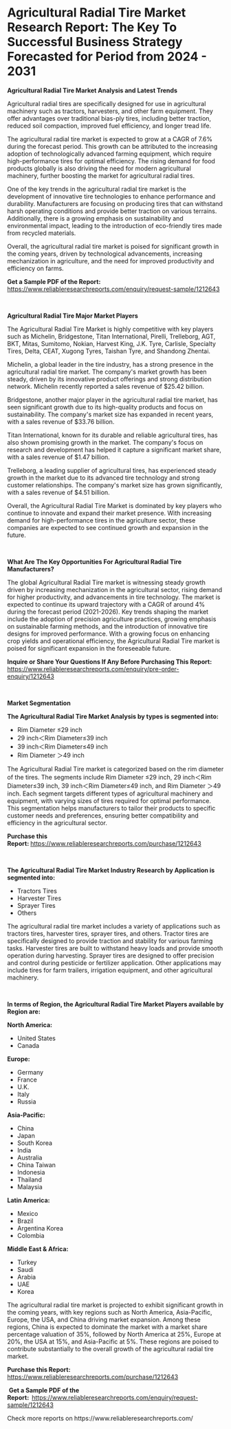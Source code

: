<p><h1>Agricultural Radial Tire Market Research Report: The Key To Successful Business Strategy Forecasted for Period from 2024 - 2031</h1></p><p><strong>Agricultural Radial Tire Market Analysis and Latest Trends</strong></p>
<p><p>Agricultural radial tires are specifically designed for use in agricultural machinery such as tractors, harvesters, and other farm equipment. They offer advantages over traditional bias-ply tires, including better traction, reduced soil compaction, improved fuel efficiency, and longer tread life.</p><p>The agricultural radial tire market is expected to grow at a CAGR of 7.6% during the forecast period. This growth can be attributed to the increasing adoption of technologically advanced farming equipment, which require high-performance tires for optimal efficiency. The rising demand for food products globally is also driving the need for modern agricultural machinery, further boosting the market for agricultural radial tires.</p><p>One of the key trends in the agricultural radial tire market is the development of innovative tire technologies to enhance performance and durability. Manufacturers are focusing on producing tires that can withstand harsh operating conditions and provide better traction on various terrains. Additionally, there is a growing emphasis on sustainability and environmental impact, leading to the introduction of eco-friendly tires made from recycled materials.</p><p>Overall, the agricultural radial tire market is poised for significant growth in the coming years, driven by technological advancements, increasing mechanization in agriculture, and the need for improved productivity and efficiency on farms.</p></p>
<p><strong>Get a Sample PDF of the Report:&nbsp;</strong> <a href="https://www.reliableresearchreports.com/enquiry/request-sample/1212643">https://www.reliableresearchreports.com/enquiry/request-sample/1212643</a></p>
<p>&nbsp;</p>
<p><strong>Agricultural Radial Tire Major Market Players</strong></p>
<p><p>The Agricultural Radial Tire Market is highly competitive with key players such as Michelin, Bridgestone, Titan International, Pirelli, Trelleborg, AGT, BKT, Mitas, Sumitomo, Nokian, Harvest King, J.K. Tyre, Carlisle, Specialty Tires, Delta, CEAT, Xugong Tyres, Taishan Tyre, and Shandong Zhentai. </p><p>Michelin, a global leader in the tire industry, has a strong presence in the agricultural radial tire market. The company's market growth has been steady, driven by its innovative product offerings and strong distribution network. Michelin recently reported a sales revenue of $25.42 billion.</p><p>Bridgestone, another major player in the agricultural radial tire market, has seen significant growth due to its high-quality products and focus on sustainability. The company's market size has expanded in recent years, with a sales revenue of $33.76 billion.</p><p>Titan International, known for its durable and reliable agricultural tires, has also shown promising growth in the market. The company's focus on research and development has helped it capture a significant market share, with a sales revenue of $1.47 billion.</p><p>Trelleborg, a leading supplier of agricultural tires, has experienced steady growth in the market due to its advanced tire technology and strong customer relationships. The company's market size has grown significantly, with a sales revenue of $4.51 billion.</p><p>Overall, the Agricultural Radial Tire Market is dominated by key players who continue to innovate and expand their market presence. With increasing demand for high-performance tires in the agriculture sector, these companies are expected to see continued growth and expansion in the future.</p></p>
<p>&nbsp;</p>
<p><strong>What Are The Key Opportunities For Agricultural Radial Tire Manufacturers?</strong></p>
<p><p>The global Agricultural Radial Tire market is witnessing steady growth driven by increasing mechanization in the agricultural sector, rising demand for higher productivity, and advancements in tire technology. The market is expected to continue its upward trajectory with a CAGR of around 4% during the forecast period (2021-2026). Key trends shaping the market include the adoption of precision agriculture practices, growing emphasis on sustainable farming methods, and the introduction of innovative tire designs for improved performance. With a growing focus on enhancing crop yields and operational efficiency, the Agricultural Radial Tire market is poised for significant expansion in the foreseeable future.</p></p>
<p><strong>Inquire or Share Your Questions If Any Before Purchasing This Report:</strong> <a href="https://www.reliableresearchreports.com/enquiry/pre-order-enquiry/1212643">https://www.reliableresearchreports.com/enquiry/pre-order-enquiry/1212643</a></p>
<p>&nbsp;</p>
<p><strong>Market Segmentation</strong></p>
<p><strong>The Agricultural Radial Tire Market Analysis by types is segmented into:</strong></p>
<p><ul><li>Rim Diameter ≤29 inch</li><li>29 inch＜Rim Diameter≤39 inch</li><li>39 inch＜Rim Diameter≤49 inch</li><li>Rim Diameter ＞49 inch</li></ul></p>
<p><p>The Agricultural Radial Tire market is categorized based on the rim diameter of the tires. The segments include Rim Diameter ≤29 inch, 29 inch＜Rim Diameter≤39 inch, 39 inch＜Rim Diameter≤49 inch, and Rim Diameter ＞49 inch. Each segment targets different types of agricultural machinery and equipment, with varying sizes of tires required for optimal performance. This segmentation helps manufacturers to tailor their products to specific customer needs and preferences, ensuring better compatibility and efficiency in the agricultural sector.</p></p>
<p><strong>Purchase this Report:&nbsp;</strong><a href="https://www.reliableresearchreports.com/purchase/1212643">https://www.reliableresearchreports.com/purchase/1212643</a></p>
<p>&nbsp;</p>
<p><strong>The Agricultural Radial Tire Market Industry Research by Application is segmented into:</strong></p>
<p><ul><li>Tractors Tires</li><li>Harvester Tires</li><li>Sprayer Tires</li><li>Others</li></ul></p>
<p><p>The agricultural radial tire market includes a variety of applications such as tractors tires, harvester tires, sprayer tires, and others. Tractor tires are specifically designed to provide traction and stability for various farming tasks. Harvester tires are built to withstand heavy loads and provide smooth operation during harvesting. Sprayer tires are designed to offer precision and control during pesticide or fertilizer application. Other applications may include tires for farm trailers, irrigation equipment, and other agricultural machinery.</p></p>
<p>&nbsp;</p>
<p><strong>In terms of Region, the Agricultural Radial Tire Market Players available by Region are:</strong></p>
<p>
    <p> <strong> North America: </strong>
        <ul>
            <li>United States</li>
            <li>Canada</li>
        </ul>
        </p> 
    <p> <strong> Europe: </strong>
        <ul>
            <li>Germany</li>
            <li>France</li>
            <li>U.K.</li>
            <li>Italy</li>
            <li>Russia</li>
        </ul>
        </p> 
    <p> <strong> Asia-Pacific: </strong>
        <ul>
            <li>China</li>
            <li>Japan</li>
            <li>South Korea</li>
            <li>India</li>
            <li>Australia</li>
            <li>China Taiwan</li>
            <li>Indonesia</li>
            <li>Thailand</li>
            <li>Malaysia</li>
        </ul>
        </p> 
    <p> <strong> Latin America: </strong>
        <ul>
            <li>Mexico</li>
            <li>Brazil</li>
            <li>Argentina Korea</li>
            <li>Colombia</li>
        </ul>
        </p> 
    <p> <strong> Middle East & Africa: </strong>
        <ul>
            <li>Turkey</li>
            <li>Saudi</li>
            <li>Arabia</li>
            <li>UAE</li>
            <li>Korea</li>
        </ul>
    </p>
    </p>
<p><p>The agricultural radial tire market is projected to exhibit significant growth in the coming years, with key regions such as North America, Asia-Pacific, Europe, the USA, and China driving market expansion. Among these regions, China is expected to dominate the market with a market share percentage valuation of 35%, followed by North America at 25%, Europe at 20%, the USA at 15%, and Asia-Pacific at 5%. These regions are poised to contribute substantially to the overall growth of the agricultural radial tire market.</p></p>
<p><strong>Purchase this Report: </strong><a href="https://www.reliableresearchreports.com/purchase/1212643">https://www.reliableresearchreports.com/purchase/1212643</a></p>
<p>&nbsp;<strong>Get a Sample PDF of the Report:&nbsp;&nbsp;</strong><a href="https://www.reliableresearchreports.com/enquiry/request-sample/1212643">https://www.reliableresearchreports.com/enquiry/request-sample/1212643</a></p>
<p><strong></strong></p>
<p>Check more reports on https://www.reliableresearchreports.com/</p>